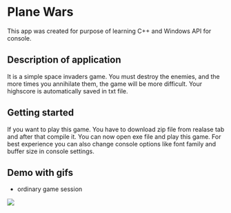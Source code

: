 # Plane Wars
This app was created for purpose of learning C++ and Windows API for console.

## Description of application
It is a simple space invaders game. You must destroy the enemies, and the more times you annihilate them, the game will be more difficult.
Your highscore is automatically saved in txt file.

## Getting started
If you want to play this game. You have to download zip file from realase tab and after that compile it.
You can now open exe file and play this game. For best experience you can also change console options like font family and buffer size in console settings.

## Demo with gifs
- ordinary game session
<img src="https://i.imgur.com/eZkoTxB.gif">



